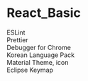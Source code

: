 # React_Basic

ESLint  
Prettier  
Debugger for Chrome  
Korean Language Pack  
Material Theme, icon  
Eclipse Keymap  
